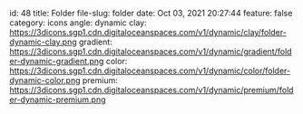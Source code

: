 id: 48
title: Folder 
file-slug: folder
date: Oct 03, 2021 20:27:44
feature: false
category: icons
angle: dynamic
clay: https://3dicons.sgp1.cdn.digitaloceanspaces.com/v1/dynamic/clay/folder-dynamic-clay.png
gradient: https://3dicons.sgp1.cdn.digitaloceanspaces.com/v1/dynamic/gradient/folder-dynamic-gradient.png
color: https://3dicons.sgp1.cdn.digitaloceanspaces.com/v1/dynamic/color/folder-dynamic-color.png
premium: https://3dicons.sgp1.cdn.digitaloceanspaces.com/v1/dynamic/premium/folder-dynamic-premium.png
